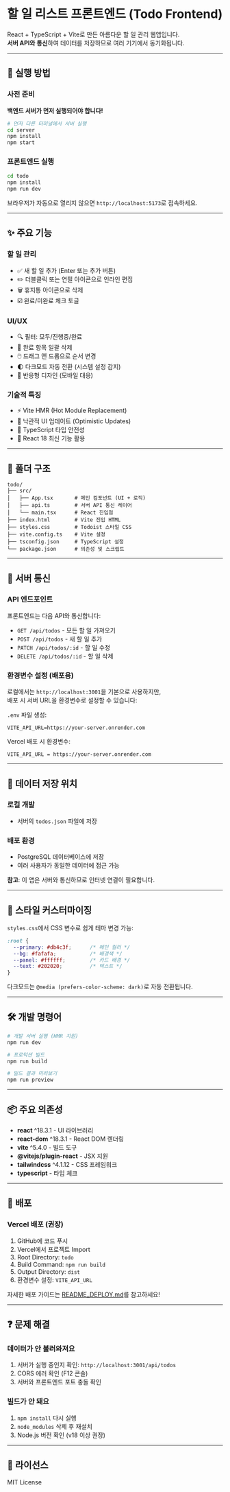 # 할 일 리스트 프론트엔드 (Todo Frontend)

React + TypeScript + Vite로 만든 아름다운 할 일 관리 웹앱입니다.  
**서버 API와 통신**하여 데이터를 저장하므로 여러 기기에서 동기화됩니다.

---

## 🚀 실행 방법

### 사전 준비
**백엔드 서버가 먼저 실행되어야 합니다!**

```bash
# 먼저 다른 터미널에서 서버 실행
cd server
npm install
npm start
```

### 프론트엔드 실행
```bash
cd todo
npm install
npm run dev
```

브라우저가 자동으로 열리지 않으면 `http://localhost:5173`로 접속하세요.

---

## ✨ 주요 기능

### 할 일 관리
- ✅ 새 할 일 추가 (Enter 또는 추가 버튼)
- ✏️ 더블클릭 또는 연필 아이콘으로 인라인 편집
- 🗑️ 휴지통 아이콘으로 삭제
- ☑️ 완료/미완료 체크 토글

### UI/UX
- 🔍 필터: 모두/진행중/완료
- 🧹 완료 항목 일괄 삭제
- 🖱️ 드래그 앤 드롭으로 순서 변경
- 🌓 다크모드 자동 전환 (시스템 설정 감지)
- 📱 반응형 디자인 (모바일 대응)

### 기술적 특징
- ⚡ Vite HMR (Hot Module Replacement)
- 🔄 낙관적 UI 업데이트 (Optimistic Updates)
- 🎯 TypeScript 타입 안전성
- 🚀 React 18 최신 기능 활용

---

## 📁 폴더 구조

```
todo/
├── src/
│   ├── App.tsx       # 메인 컴포넌트 (UI + 로직)
│   ├── api.ts        # 서버 API 통신 레이어
│   └── main.tsx      # React 진입점
├── index.html        # Vite 진입 HTML
├── styles.css        # Todoist 스타일 CSS
├── vite.config.ts    # Vite 설정
├── tsconfig.json     # TypeScript 설정
└── package.json      # 의존성 및 스크립트
```

---

## 🔌 서버 통신

### API 엔드포인트
프론트엔드는 다음 API와 통신합니다:

- `GET /api/todos` - 모든 할 일 가져오기
- `POST /api/todos` - 새 할 일 추가
- `PATCH /api/todos/:id` - 할 일 수정
- `DELETE /api/todos/:id` - 할 일 삭제

### 환경변수 설정 (배포용)
로컬에서는 `http://localhost:3001`을 기본으로 사용하지만,  
배포 시 서버 URL을 환경변수로 설정할 수 있습니다:

`.env` 파일 생성:
```env
VITE_API_URL=https://your-server.onrender.com
```

Vercel 배포 시 환경변수:
```
VITE_API_URL = https://your-server.onrender.com
```

---

## 💾 데이터 저장 위치

### 로컬 개발
- 서버의 `todos.json` 파일에 저장

### 배포 환경
- PostgreSQL 데이터베이스에 저장
- 여러 사용자가 동일한 데이터에 접근 가능

**참고**: 이 앱은 서버와 통신하므로 인터넷 연결이 필요합니다.

---

## 🎨 스타일 커스터마이징

`styles.css`에서 CSS 변수로 쉽게 테마 변경 가능:

```css
:root {
  --primary: #db4c3f;      /* 메인 컬러 */
  --bg: #fafafa;           /* 배경색 */
  --panel: #ffffff;        /* 카드 배경 */
  --text: #202020;         /* 텍스트 */
}
```

다크모드는 `@media (prefers-color-scheme: dark)`로 자동 전환됩니다.

---

## 🛠️ 개발 명령어

```bash
# 개발 서버 실행 (HMR 지원)
npm run dev

# 프로덕션 빌드
npm run build

# 빌드 결과 미리보기
npm run preview
```

---

## 📦 주요 의존성

- **react** ^18.3.1 - UI 라이브러리
- **react-dom** ^18.3.1 - React DOM 렌더링
- **vite** ^5.4.0 - 빌드 도구
- **@vitejs/plugin-react** - JSX 지원
- **tailwindcss** ^4.1.12 - CSS 프레임워크
- **typescript** - 타입 체크

---

## 🚀 배포

### Vercel 배포 (권장)
1. GitHub에 코드 푸시
2. Vercel에서 프로젝트 Import
3. Root Directory: `todo`
4. Build Command: `npm run build`
5. Output Directory: `dist`
6. 환경변수 설정: `VITE_API_URL`

자세한 배포 가이드는 [README_DEPLOY.md](../README_DEPLOY.md)를 참고하세요!

---

## ❓ 문제 해결

### 데이터가 안 불러와져요
1. 서버가 실행 중인지 확인: `http://localhost:3001/api/todos`
2. CORS 에러 확인 (F12 콘솔)
3. 서버와 프론트엔드 포트 충돌 확인

### 빌드가 안 돼요
1. `npm install` 다시 실행
2. `node_modules` 삭제 후 재설치
3. Node.js 버전 확인 (v18 이상 권장)

---

## 📄 라이선스

MIT License